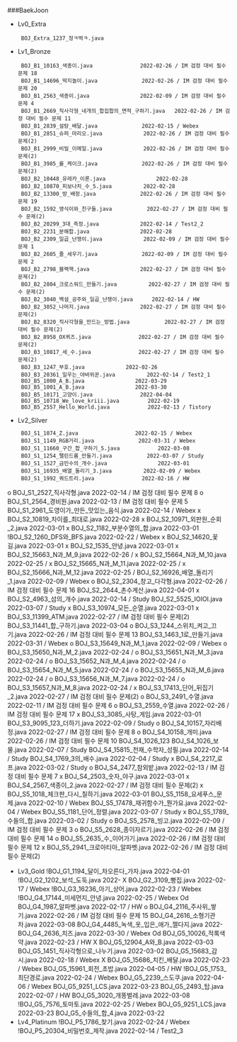 ###BaekJoon
 - Lv0_Extra

		BOJ_Extra_1237_정ㅋ벅ㅋ.java	
					
 - Lv1_Bronze
 
		BOJ_B1_10163_색종이.java				2022-02-26 / IM 검정 대비 필수 문제 18
		BOJ_B1_14696_딱지놀이.java				2022-02-26 / IM 검정 대비 필수 문제 20
		BOJ_B1_2563_색종이.java				2022-02-09 / IM 검정 대비 필수 문제 4
		BOJ_B1_2669_직사각형_네개의_합집합의_면적_구하기.java 	2022-02-26 / IM 검정 대비 필수 문제 11
		BOJ_B1_2839_설탕_배달.java				2022-02-15 / Webex
		BOJ_B1_2851_슈퍼_마리오.java				2022-02-26 / IM 검정 대비 필수 문제(2)
		BOJ_B1_2999_비밀_이메일.java				2022-02-26 / IM 검정 대비 필수 문제(2)
		BOJ_B1_3985_롤_케이크.java				2022-02-26 / IM 검정 대비 필수 문제(2)
		BOJ_B2_10448_유레카_이론.java				2022-02-28
		BOJ_B2_10870_피보나치_수_5.java			2022-02-28
		BOJ_B2_13300_방_배정.java				2022-02-26 / IM 검정 대비 필수 문제 19
		BOJ_B2_1592_영식이와_친구들.java			2022-02-27 / IM 검정 대비 필수 문제(2)
		BOJ_B2_20299_3대_측정.java				2022-02-14 / Test2_2
		BOJ_B2_2231_분해합.java				2022-02-28
		BOJ_B2_2309_일곱_난쟁이.java				2022-02-09 / IM 검정 대비 필수 문제 1
		BOJ_B2_2605_줄_세우기.java				2022-02-09 / IM 검정 대비 필수 문제 2
		BOJ_B2_2798_블랙잭.java				2022-02-27 / IM 검정 대비 필수 문제(2)
		BOJ_B2_2804_크로스워드_만들기.java			2022-02-27 / IM 검정 대비 필수 문제(2)
		BOJ_B2_3040_백설_공주와_일곱_난쟁이.java		2022-02-14 / HW
		BOJ_B2_3052_나머지.java				2022-02-27 / IM 검정 대비 필수 문제(2)
		BOJ_B2_8320_직사각형을_만드는_방법.java			2022-02-27 / IM 검정 대비 필수 문제(2)
		BOJ_B2_8958_OX퀴즈.java				2022-02-27 / IM 검정 대비 필수 문제(2)
		BOJ_B3_10817_세_수.java				2022-02-27 / IM 검정 대비 필수 문제(2)
		BOJ_B3_1247_부호.java				2022-02-26
		BOJ_B3_20361_일우는_야바위꾼.java			2022-02-14 / Test2_1
		BOJ_B5_1000_A_B.java				2022-03-29
		BOJ_B5_1001_A_B.java				2022-03-30
		BOJ_B5_10171_고양이.java				2022-04-04
		BOJ_B5_10718_We_love_kriii.java			2022-02-19
		BOJ_B5_2557_Hello_World.java			2022-02-13 / Tistory

 - Lv2_Silver
 
		BOJ_S1_1074_Z.java					2022-02-15 / Webex
		BOJ_S1_1149_RGB거리.java				2022-03-31 / Webex
		BOJ_S1_11660_구간_합_구하기_5.java			2022-03-08
		BOJ_S1_1254_팰린드롬_만들기.java			2022-03-07 / Study
		BOJ_S1_1527_금민수의_개수.java				2022-03-01
		BOJ_S1_16935_배열_돌리기_3.java			2022-02-09 / Webex
		BOJ_S1_1992_쿼드트리.java				2022-02-16 / HW
o		BOJ_S1_2527_직사각형.java					2022-02-14 / IM 검정 대비 필수 문제 8
o		BOJ_S1_2564_경비원.java					2022-02-13 / IM 검정 대비 필수 문제 5
		BOJ_S1_2961_도영이가_만든_맛있는_음식.java		2022-02-14 / Webex
x		BOJ_S2_10819_차이를_최대로.java				2022-02-28
x		BOJ_S2_10971_외판원_순회_2.java			2022-03-01
x		BOJ_S2_1182_부분수열의_합.java				2022-03-01
		!BOJ_S2_1260_DFS와_BFS.java				2022-02-22 / Webex
x		BOJ_S2_14620_꽃길.java					2022-03-01
x		BOJ_S2_1535_안녕.java						2022-03-01
x		BOJ_S2_15663_N과_M_9.java				2022-02-26 /
x		BOJ_S2_15664_N과_M_10.java				2022-02-25 /
x		BOJ_S2_15665_N과_M_11.java				2022-02-25 /
x		BOJ_S2_15666_N과_M_12.java				2022-02-25 /
		BOJ_S2_16926_배열_돌리기_1.java			2022-02-09 / Webex
o		BOJ_S2_2304_창고_다각형.java				2022-02-26 / IM 검정 대비 필수 문제 16
		BOJ_S2_2644_촌수계산.java					2022-04-01
x		BOJ_S2_4963_섬의_개수.java					2022-02-14 / Study
		BOJ_S2_5525_IOIOI.java					2022-03-07 / Study
x		BOJ_S3_10974_모든_순열.java				2022-03-01
x		BOJ_S3_11399_ATM.java					2022-02-27 / IM 검정 대비 필수 문제(2)
		BOJ_S3_11441_합_구하기.java				2022-03-04
o		BOJ_S3_1244_스위치_켜고_끄기.java			2022-02-26 / IM 검정 대비 필수 문제 13
		BOJ_S3_1463_1로_만들기.java				2022-03-31 / Webex
o		BOJ_S3_15649_N과_M_1.java				2022-02-09 / Webex
o		BOJ_S3_15650_N과_M_2.java				2022-02-24 / 
o		BOJ_S3_15651_N과_M_3.java				2022-02-24 /
o		BOJ_S3_15652_N과_M_4.java				2022-02-24 /
o		BOJ_S3_15654_N과_M_5.java				2022-02-24 /
o		BOJ_S3_15655_N과_M_6.java				2022-02-24 /
o		BOJ_S3_15656_N과_M_7.java				2022-02-24 /
o		BOJ_S3_15657_N과_M_8.java				2022-02-24 /
x		BOJ_S3_17413_단어_뒤집기_2.java			2022-02-27 / IM 검정 대비 필수 문제(2)
o		BOJ_S3_2491_수열.java						2022-02-11 / IM 검정 대비 필수 문제 6
o		BOJ_S3_2559_수열.java						2022-02-26 / IM 검정 대비 필수 문제 17
x		BOJ_S3_3085_사탕_게임.java					2022-03-01
		BOJ_S3_9095_123_더하기.java				2022-02-09 / Study
o		BOJ_S4_10157_자리배정.java					2022-02-27 / IM 검정 대비 필수 문제 8
o		BOJ_S4_10158_개미.java					2022-02-26 / IM 검정 대비 필수 문제 10
		BOJ_S4_1026_123
		BOJ_S4_1026_보물.java						2022-02-07 / Study
		BOJ_S4_15815_천재_수학자_성필.java			2022-02-14 / Study
		BOJ_S4_1769_3의_배수.java					2022-02-04 / Study
x		BOJ_S4_2217_로프.java		 				2022-03-02 / Study
o		BOJ_S4_2477_참외밭.java					2022-02-13 / IM 검정 대비 필수 문제 7
x		BOJ_S4_2503_숫자_야구.java					2022-03-01
x		BOJ_S4_2567_색종이_2.java					2022-02-27 / IM 검정 대비 필수 문제(2)
x		BOJ_S5_1018_체크판_다시_칠하기.java			2022-03-01
		BOJ_S5_1158_요세푸스_문제.java				2022-02-10 / Webex
		BOJ_S5_17478_재귀함수가_뭔가요.java			2022-02-04 / Webex
		BOJ_S5_1181_단어_정렬.java					2022-03-07 / Study
x		BOJ_S5_1789_수들의_합.java		 			2022-03-02 / Study
o		BOJ_S5_2578_빙고.java		 				2022-02-09 / IM 검정 대비 필수 문제 3
o		BOJ_S5_2628_종이자르기.java				2022-02-26 / IM 검정 대비 필수 문제 14
o		BOJ_S5_2635_수_이어가기.java				2022-02-26 / IM 검정 대비 필수 문제 12
x		BOJ_S5_2941_크로아티아_알파벳.java			2022-02-26 / IM 검정 대비 필수 문제(2)
 - Lv3_Gold
 		!BOJ_G1_1194_달이_차오른다_가자.java			2022-04-01
		!BOJ_G2_1202_보석_도둑.java				2022-
X		BOJ_G2_3109_빵집.java						2022-02-17 / Webex
		!BOJ_G3_16236_아기_상어.java				2022-02-23 / Webex
		!BOJ_G4_17144_미세먼지_안녕.java			2022-02-25 / Webex
Od		BOJ_G4_1987_알파벳.java					2022-02-17 / HW
o		BOJ_G4_2116_주사위_쌓기.java				2022-02-26 / IM 검정 대비 필수 문제 15
		BOJ_G4_2616_소형기관차.java				2022-03-08
		BOJ_G4_4485_녹색_옷_입은_애가_젤다지.java		2022-
		BOJ_G4_2636_치즈.java						2022-03-30 / Webex
Od		BOJ_G5_10026_적록색약.java					2022-02-23 / HW
X		BOJ_G5_12904_A와_B.java					2022-03-03
		BOJ_G5_1451_직사각형으로_나누기.java			2022-03-02
		BOJ_G5_15683_감시.java					2022-02-18 / Webex
X		BOJ_G5_15686_치킨_배달.java				2022-02-23 / Webex
		BOJ_G5_15961_회전_초밥.java				2022-04-05 / HW
		!BOJ_G5_1753_최단경로.java					2022-02-24 / Webex
		BOJ_G5_2239_스도쿠.java					2022-04-06 / Webex
		BOJ_G5_9251_LCS.java					2022-03-23
		BOJ_G5_2493_탑.java						2022-02-07 / HW
		BOJ_G5_3020_개똥벌레.java					2022-03-08
		!BOJ_G5_7576_토마토.java					2022-02-25 / Webex
		BOJ_G5_9251_LCS.java					2022-03-23
		BOJ_G5_수들의_합_4.java					2022-03-22
 - Lv4_Platinum
		!BOJ_P5_1786_찾기.java					2022-02-24 / Webex
		!BOJ_P5_20304_비밀번호_제작.java			2022-02-14 / Test2_3